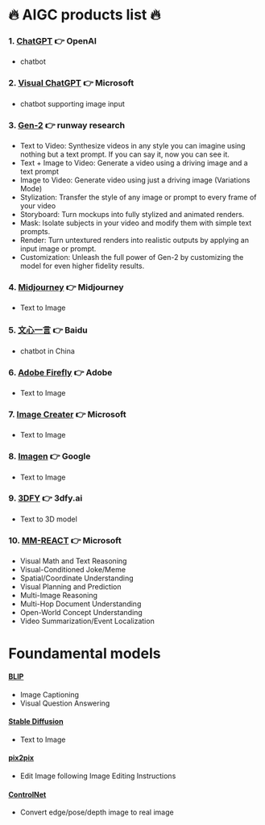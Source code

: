 # 🔥 AIGC products list 🔥

### 1. [ChatGPT](https://chat.openai.com/) 👉 OpenAI
* chatbot

### 2. [Visual ChatGPT](https://huggingface.co/spaces/microsoft/visual_chatgpt) 👉 Microsoft
* chatbot supporting image input

### 3. [Gen-2](https://research.runwayml.com/gen2) 👉 runway research
* Text to Video: Synthesize videos in any style you can imagine using nothing but a text prompt. If you can say it, now you can see it.
* Text + Image to Video: Generate a video using a driving image and a text prompt
* Image to Video: Generate video using just a driving image (Variations Mode)
* Stylization: Transfer the style of any image or prompt to every frame of your video
* Storyboard: Turn mockups into fully stylized and animated renders.
* Mask: Isolate subjects in your video and modify them with simple text prompts.
* Render: Turn untextured renders into realistic outputs by applying an input image or prompt.
* Customization: Unleash the full power of Gen-2 by customizing the model for even higher fidelity results.


### 4. [Midjourney](https://www.midjourney.com/) 👉 Midjourney
* Text to Image

### 5. [文心一言](https://yiyan.baidu.com/) 👉 Baidu
* chatbot in China

### 6. [Adobe Firefly](https://firefly.adobe.com/) 👉 Adobe
* Text to Image

### 7. [Image Creater](https://www.bing.com/create) 👉 Microsoft
* Text to Image

### 8. [Imagen](https://imagen.research.google/) 👉 Google
* Text to Image

### 9. [3DFY](https://3dfy.ai/) 👉 3dfy.ai
* Text to 3D model

### 10. [MM-REACT](https://github.com/microsoft/MM-REACT) 👉 Microsoft
* Visual Math and Text Reasoning
* Visual-Conditioned Joke/Meme
* Spatial/Coordinate Understanding
* Visual Planning and Prediction
* Multi-Image Reasoning
* Multi-Hop Document Understanding
* Open-World Concept Understanding
* Video Summarization/Event Localization

# Foundamental models

#### [BLIP](https://huggingface.co/spaces/Salesforce/BLIP)
* Image Captioning
* Visual Question Answering

#### [Stable Diffusion](https://huggingface.co/stabilityai/stable-diffusion-2)
* Text to Image

#### [pix2pix](https://huggingface.co/spaces/timbrooks/instruct-pix2pix)
* Edit Image following Image Editing Instructions


#### [ControlNet](https://github.com/lllyasviel/ControlNet)
* Convert edge/pose/depth image to real image
